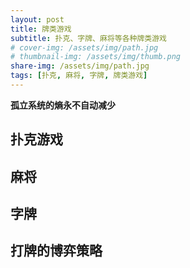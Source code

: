 ```yaml
---
layout: post
title: 牌类游戏
subtitle: 扑克、字牌、麻将等各种牌类游戏
# cover-img: /assets/img/path.jpg
# thumbnail-img: /assets/img/thumb.png
share-img: /assets/img/path.jpg
tags: [扑克, 麻将, 字牌, 牌类游戏]
---
```


**孤立系统的熵永不自动减少**

## 扑克游戏

## 麻将

## 字牌

## 打牌的博弈策略
